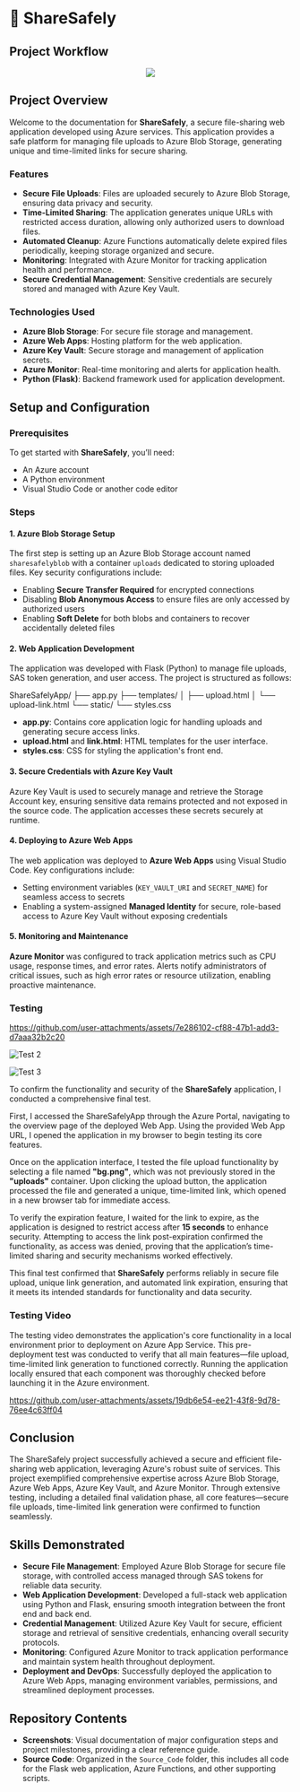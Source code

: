 # 📁 ShareSafely

## Project Workflow

<div align="center">
<img alt-text="Project Workflow" src="https://github.com/user-attachments/assets/794e0ef7-3888-4e16-8966-68400a07b8ec">
</div>


## Project Overview

Welcome to the documentation for **ShareSafely**, a secure file-sharing web application developed using Azure services. This application provides a safe platform for managing file uploads to Azure Blob Storage, generating unique and time-limited links for secure sharing.

### Features

- **Secure File Uploads**: Files are uploaded securely to Azure Blob Storage, ensuring data privacy and security.
- **Time-Limited Sharing**: The application generates unique URLs with restricted access duration, allowing only authorized users to download files.
- **Automated Cleanup**: Azure Functions automatically delete expired files periodically, keeping storage organized and secure.
- **Monitoring**: Integrated with Azure Monitor for tracking application health and performance.
- **Secure Credential Management**: Sensitive credentials are securely stored and managed with Azure Key Vault.

### Technologies Used

- **Azure Blob Storage**: For secure file storage and management.
- **Azure Web Apps**: Hosting platform for the web application.
- **Azure Key Vault**: Secure storage and management of application secrets.
- **Azure Monitor**: Real-time monitoring and alerts for application health.
- **Python (Flask)**: Backend framework used for application development.


## Setup and Configuration

### Prerequisites

To get started with **ShareSafely**, you’ll need:

- An Azure account
- A Python environment
- Visual Studio Code or another code editor

### Steps

#### 1. Azure Blob Storage Setup

The first step is setting up an Azure Blob Storage account named `sharesafelyblob` with a container `uploads` dedicated to storing uploaded files. Key security configurations include:

- Enabling **Secure Transfer Required** for encrypted connections
- Disabling **Blob Anonymous Access** to ensure files are only accessed by authorized users
- Enabling **Soft Delete** for both blobs and containers to recover accidentally deleted files

#### 2. Web Application Development

The application was developed with Flask (Python) to manage file uploads, SAS token generation, and user access. The project is structured as follows:

ShareSafelyApp/
├── app.py
├── templates/
│ ├── upload.html
│ └── upload-link.html
└── static/
└── styles.css 


- **app.py**: Contains core application logic for handling uploads and generating secure access links.
- **upload.html** and **link.html**: HTML templates for the user interface.
- **styles.css**: CSS for styling the application's front end.

#### 3. Secure Credentials with Azure Key Vault

Azure Key Vault is used to securely manage and retrieve the Storage Account key, ensuring sensitive data remains protected and not exposed in the source code. The application accesses these secrets securely at runtime.

#### 4. Deploying to Azure Web Apps

The web application was deployed to **Azure Web Apps** using Visual Studio Code. Key configurations include:

- Setting environment variables (`KEY_VAULT_URI` and `SECRET_NAME`) for seamless access to secrets
- Enabling a system-assigned **Managed Identity** for secure, role-based access to Azure Key Vault without exposing credentials

#### 5. Monitoring and Maintenance

**Azure Monitor** was configured to track application metrics such as CPU usage, response times, and error rates. Alerts notify administrators of critical issues, such as high error rates or resource utilization, enabling proactive maintenance.


### Testing


https://github.com/user-attachments/assets/7e286102-cf88-47b1-add3-d7aaa32b2c20

![Test 2](https://github.com/user-attachments/assets/ae11b7f9-5e4d-445f-88eb-22e33b869ad4)

![Test 3](https://github.com/user-attachments/assets/50a501bd-4f18-49db-b70d-4998aeb5a919)




To confirm the functionality and security of the **ShareSafely** application, I conducted a comprehensive final test.

First, I accessed the ShareSafelyApp through the Azure Portal, navigating to the overview page of the deployed Web App. Using the provided Web App URL, I opened the application in my browser to begin testing its core features.

Once on the application interface, I tested the file upload functionality by selecting a file named **"bg.png"**, which was not previously stored in the **"uploads"** container. Upon clicking the upload button, the application processed the file and generated a unique, time-limited link, which opened in a new browser tab for immediate access.

To verify the expiration feature, I waited for the link to expire, as the application is designed to restrict access after **15 seconds** to enhance security. Attempting to access the link post-expiration confirmed the functionality, as access was denied, proving that the application’s time-limited sharing and security mechanisms worked effectively.

This final test confirmed that **ShareSafely** performs reliably in secure file upload, unique link generation, and automated link expiration, ensuring that it meets its intended standards for functionality and data security.

### Testing Video

The testing video demonstrates the application's core functionality in a local environment prior to deployment on Azure App Service. This pre-deployment test was conducted to verify that all main features—file upload, time-limited link generation to functioned correctly. Running the application locally ensured that each component was thoroughly checked before launching it in the Azure environment.






https://github.com/user-attachments/assets/19db6e54-ee21-43f8-9d78-76ee4c63ff04





## Conclusion

The ShareSafely project successfully achieved a secure and efficient file-sharing web application, leveraging Azure's robust suite of services. This project exemplified comprehensive expertise across Azure Blob Storage, Azure Web Apps, Azure Key Vault, and Azure Monitor. Through extensive testing, including a detailed final validation phase, all core features—secure file uploads, time-limited link generation were confirmed to function seamlessly.

## Skills Demonstrated
- **Secure File Management**: Employed Azure Blob Storage for secure file storage, with controlled access managed through SAS tokens for reliable data security.
- **Web Application Development**: Developed a full-stack web application using Python and Flask, ensuring smooth integration between the front end and back end.
- **Credential Management**: Utilized Azure Key Vault for secure, efficient storage and retrieval of sensitive credentials, enhancing overall security protocols.
- **Monitoring**: Configured Azure Monitor to track application performance and maintain system health throughout deployment.
- **Deployment and DevOps**: Successfully deployed the application to Azure Web Apps, managing environment variables, permissions, and streamlined deployment processes.

## Repository Contents
- **Screenshots**: Visual documentation of major configuration steps and project milestones, providing a clear reference guide.
- **Source Code**: Organized in the `Source_Code` folder, this includes all code for the Flask web application, Azure Functions, and other supporting scripts.


